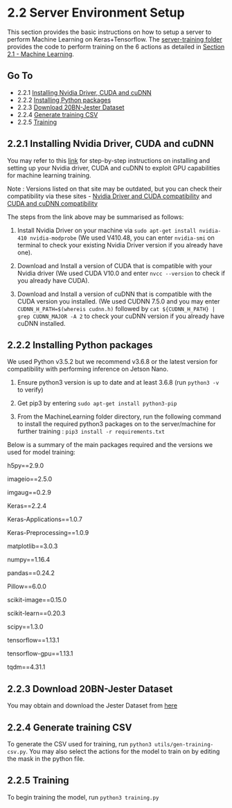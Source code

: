 2.2 Server Environment Setup
===

This section provides the basic instructions on how to setup a server to perform Machine Learning on Keras+Tensorflow. The [server-training folder](https://github.com/patrickjohncyh/ibm-waldo/tree/master/2-MachineLearning/server-training) provides the code to perform training on the 6 actions as detailed in [Section 2.1 - Machine Learning](https://github.com/patrickjohncyh/ibm-waldo/blob/master/2-MachineLearning/2-1-Machine-Learning.md).


## Go To
* 2.2.1 [Installing Nvidia Driver, CUDA and cuDNN](#221-installing-nvidia-driver-cuda-and-cudnn)
* 2.2.2 [Installing Python packages](#222-installing-python-packages)
* 2.2.3 [Download 20BN-Jester Dataset](#223-download-20bn-jester-dataset)
* 2.2.4 [Generate training CSV](#224-generate-training-csv)
* 2.2.5 [Training](#225-start-training)

2.2.1 Installing Nvidia Driver, CUDA and cuDNN
---

You may refer to this [link](https://medium.com/@zhanwenchen/install-cuda-and-cudnn-for-tensorflow-gpu-on-ubuntu-79306e4ac04e) for step-by-step instructions on installing and setting up your Nvidia driver, CUDA and cuDNN to exploit GPU capabilities for machine learning training.

Note : Versions listed on that site may be outdated, but you can check their compatibility via these sites - [Nvidia Driver and CUDA compatibility](https://stackoverflow.com/questions/30820513/what-is-the-correct-version-of-cuda-for-my-nvidia-driver/30820690#30820690) and [CUDA and cuDNN compatibility](https://docs.nvidia.com/deeplearning/sdk/cudnn-support-matrix/index.html)

The steps from the link above may be summarised as follows:

1. Install Nvidia Driver on your machine via `sudo apt-get install nvidia-410 nvidia-modprobe` (We used V410.48, you can enter `nvidia-smi` on terminal to check your existing Nvidia Driver version if you already have one).

2. Download and Install a version of CUDA that is compatible with your Nvidia driver (We used CUDA V10.0 and enter `nvcc --version` to check if you already have CUDA).

3. Download and Install a version of cuDNN that is compatible with the CUDA version you installed. (We used CUDNN 7.5.0 and you may enter `CUDNN_H_PATH=$(whereis cudnn.h)` followed by `cat ${CUDNN_H_PATH} | grep CUDNN_MAJOR -A 2` to check your cuDNN version if you already have cuDNN installed.

2.2.2 Installing Python packages
---

We used Python v3.5.2 but we recommend v3.6.8 or the latest version for compatibility with performing inference on Jetson Nano.

1.  Ensure python3 version is up to date and at least 3.6.8 (run `python3 -v` to verify)
 
2.  Get pip3 by entering `sudo apt-get install python3-pip`

3.  From the MachineLearning folder directory, run the following command to install the required python3 packages on to the server/machine for further training : `pip3 install -r requirements.txt`

Below is a summary of the main packages required and the versions we used for model training:

h5py==2.9.0

imageio==2.5.0

imgaug==0.2.9

Keras==2.2.4

Keras-Applications==1.0.7

Keras-Preprocessing==1.0.9

matplotlib==3.0.3

numpy==1.16.4

pandas==0.24.2

Pillow==6.0.0

scikit-image==0.15.0

scikit-learn==0.20.3

scipy==1.3.0

tensorflow==1.13.1

tensorflow-gpu==1.13.1

tqdm==4.31.1

2.2.3 Download 20BN-Jester Dataset
---

You may obtain and download the Jester Dataset from [here](https://20bn.com/datasets/jester)

2.2.4 Generate training CSV
---

To generate the CSV used for training, run `python3 utils/gen-training-csv.py`.
You may also select the actions for the model to train on by editing the mask in the python file.

2.2.5 Training
---

To begin training the model, run `python3 training.py`




